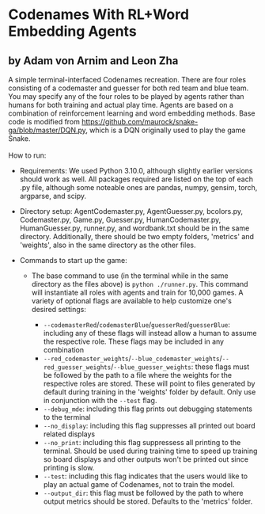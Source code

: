 # Codenames With RL+Word Embedding Agents
## by Adam von Arnim and Leon Zha   
A simple terminal-interfaced Codenames recreation. There are four roles consisting of a codemaster and guesser for both red team and blue team. You may specify any of the four roles to be played by agents rather than humans for both training and actual play time. Agents are based on a combination of reinforcement learning and word embedding methods. Base code is modified from https://github.com/maurock/snake-ga/blob/master/DQN.py, which is a DQN originally used to play the game Snake.
<br> </br>
How to run:

* Requirements: We used Python 3.10.0, although slightly earlier versions should work as well. All packages required are listed on the top of each .py file, although some noteable ones are pandas, numpy, gensim, torch, argparse, and scipy. 

* Directory setup: AgentCodemaster.py, AgentGuesser.py, bcolors.py, Codemaster.py, Game.py, Guesser.py, HumanCodemaster.py, HumanGuesser.py, runner.py, and wordbank.txt should be in the same directory. Additionally, there should be two empty folders, 'metrics' and 'weights', also in the same directory as the other files.

* Commands to start up the game:
    * The base command to use (in the terminal while in the same directory as the files above) is `python ./runner.py`. This command will instantiate all roles with agents and train for 10,000 games. A variety of optional flags are available to help customize one's desired settings:

        * `--codemasterRed`/`codemasterBlue`/`guesserRed`/`guesserBlue`: including any of these flags will instead allow a human to assume the respective role. These flags may be included in any combination 
        * `--red_codemaster_weights`/`--blue_codemaster_weights`/`--red_guesser_weights`/`--blue_guesser_weights`: these flags must be followed by the path to a file where the weights for the respective roles are stored. These will point to files generated by default during training in the 'weights' folder by default.  Only use in conjunction with the `--test` flag.
        * `--debug_mde`: including this flag prints out debugging statements to the terminal
        * `--no_display`: including this flag suppresses all printed out board related displays
        * `--no_print`: including this flag suppressess all printing to the terminal. Should be used during training time to speed up training so board displays and other outputs won't be printed out since printing is slow.
        * `--test`: including this flag indicates that the users would like to play an actual game of Codenames, not to train the model.
        * `--output_dir`: this flag must be followed by the path to where output metrics should be stored. Defaults to the 'metrics' folder. 
